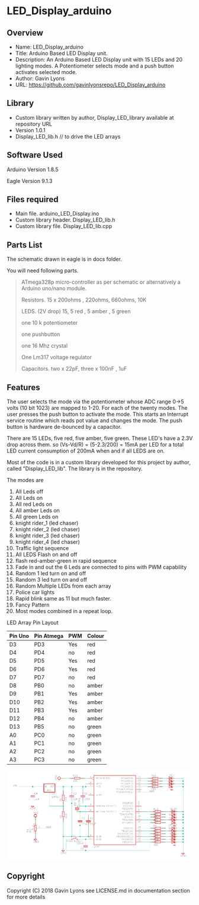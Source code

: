 # LED_Display_arduino


Overview
--------------------------------------------
* Name: LED_Display_arduino
* Title: Arduino Based LED Display unit.
* Description: An Arduino Based LED Display unit with 15 LEDs and 20 lighting modes. 
  A Potentiometer selects mode and a push button activates selected mode.
* Author: Gavin Lyons
* URL: https://github.com/gavinlyonsrepo/LED_Display_arduino

Library
--------------------------
* Custom library written by author, Display_LED_library available at repository URL 
* Version 1.0.1 
* Display_LED_lib.h // to drive the LED arrays

Software Used
------------------
Arduino Version 1.8.5

Eagle Version 9.1.3

Files required
----------------------
* Main file. arduino_LED_Display.ino
* Custom library header. Display_LED_lib.h
* Custom library file. Display_LED_lib.cpp

Parts List
------------------------------
The schematic drawn in eagle is in docs folder. 

You will need following parts.

>
> ATmega328p micro-controller as per schematic or alternatively a Arduino uno/nano module.
>
> Resistors. 15 x 200ohms , 220ohms, 660ohms, 10K
>
> LEDS. (2V drop) 15, 5 red , 5 amber , 5 green 
>
> one 10 k potentiometer 
>
> one pushbutton
>
> one 16 Mhz crystal 
>
> One Lm317 voltage regulator 
>
> Capacitors. two x 22pF, three x 100nF , 1uF
>

Features
----------------------
The user selects the mode via the potentiometer whose ADC range 0->5 volts (10 bit 1023) are mapped to 1-20.
For each of the twenty modes. The user presses the push button to activate the mode. This starts an Interrupt service routine which reads pot value and changes the mode.  The push button is hardware de-bounced by a capacitor.

There are 15 LEDs, five red, five amber, five green.
These LED's have a 2.3V drop across them. so (Vs-Vd/R) = (5-2.3/200) = 15mA per LED for a total LED current consumption of 200mA when and if all LEDS are on.

Most of the code is in a custom library developed for this project by author, called "Display_LED_lib".
The library is in the repository. 

The modes are 
1. All Leds off
2. All Leds on
3. All red Leds on
4. All amber Leds on
5. All green Leds on
6. knight rider_1  (led chaser)
7. knight rider_2  (led chaser)
8. knight rider_3  (led chaser)
9. knight rider_4  (led chaser)
10. Traffic light sequence
11.  All LEDS Flash on and off
12. flash red-amber-green in rapid  sequence
13. Fade in and out the 6 Leds are connected to pins with PWM capability 
14. Random 1 led turn on and off
15. Random 3 led turn on and off
16. Random Multiple LEDs from each array 
17. Police car lights
18. Rapid blink same as 11 but much faster.
19. Fancy Pattern 
20. Most modes combined in a repeat loop.

LED Array Pin Layout

| Pin Uno | Pin Atmega  | PWM  | Colour |   
| --- | --- | --- | --- |
|  D3 |  PD3 | Yes  | red  |   
|  D4  | PD4  | no  |  red |   
|  D5 |  PD5 |  Yes | red  |   
| D6  |  PD6 |  Yes |  red |   
|  D7 |  PD7 | no  | red  |   
| D8  | PB0  |  no |  amber |   
| D9  | PB1  |   Yes|  amber  |   
| D10  | PB2  |  Yes | amber   |   
| D11  | PB3  |  Yes | amber   |   
| D12  | PB4  |  no | amber   |   
| D13  | PB5  |  no |  green |   
|  A0 | PC0  |  no |  green |   
|  A1 | PC1  |  no |  green |   
|  A2 | PC2  |  no | green  |   
| A3  | PC3  |  no |  green |   



![schematic image ](https://github.com/gavinlyonsrepo/LED_Display_arduino/blob/master/docs/eagle/led_display.png)
 
Copyright
---------
Copyright (C) 2018 Gavin Lyons 
see LICENSE.md in documentation section 
for more details

